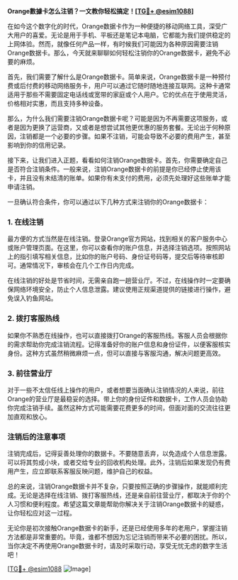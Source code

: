 **Orange數據卡怎么注销？一文教你轻松搞定！[[TG💪+ @esim1088](https://t.me/s/esim1088)]**

在如今这个数字化的时代，Orange数据卡作为一种便捷的移动网络工具，深受广大用户的喜爱。无论是用于手机、平板还是笔记本电脑，它都能为我们提供稳定的上网体验。然而，就像任何产品一样，有时候我们可能因为各种原因需要注销Orange数据卡。那么，今天就来聊聊如何轻松注销你的Orange数据卡，避免不必要的麻烦。

首先，我们需要了解什么是Orange数据卡。简单来说，Orange数据卡是一种预付费或后付费的移动网络服务卡，用户可以通过它随时随地连接互联网。这种卡通常适用于那些不需要固定电话线或宽带的家庭或个人用户。它的优点在于使用灵活，价格相对实惠，而且支持多种设备。

那么，为什么我们需要注销Orange数据卡呢？可能是因为不再需要这项服务，或者是因为更换了运营商，又或者是想尝试其他更优惠的服务套餐。无论出于何种原因，注销都是一个必要的步骤。如果不注销，可能会导致不必要的费用产生，甚至影响到你的信用记录。

接下来，让我们进入正题，看看如何注销Orange数据卡。首先，你需要确定自己是否符合注销条件。一般来说，注销Orange数据卡的前提是你已经停止使用该卡，并且没有未结清的账单。如果你有未支付的费用，必须先处理好这些账单才能申请注销。

一旦确认符合条件，你可以通过以下几种方式来注销你的Orange数据卡：

### 1. 在线注销
最方便的方式当然是在线注销。登录Orange官方网站，找到相关的客户服务中心或账户管理页面。在这里，你可以查看你的账户信息，并选择注销选项。按照网站上的指引填写相关信息，比如你的账户号码、身份证号码等，提交后等待审核即可。通常情况下，审核会在几个工作日内完成。

在线注销的好处是节省时间，无需亲自跑一趟营业厅。不过，在线操作时一定要确保网络环境安全，防止个人信息泄露。建议使用正规渠道提供的链接进行操作，避免误入钓鱼网站。

### 2. 拨打客服热线
如果你不熟悉在线操作，也可以直接拨打Orange的客服热线。客服人员会根据你的需求帮助你完成注销流程。记得准备好你的账户信息和身份证件，以便客服核实身份。这种方式虽然稍微麻烦一点，但可以直接与客服沟通，解决问题更高效。

### 3. 前往营业厅
对于一些不太信任线上操作的用户，或者想要当面确认注销情况的人来说，前往Orange的营业厅是最稳妥的选择。带上你的身份证件和数据卡，工作人员会协助你完成注销手续。虽然这种方式可能需要花费更多的时间，但面对面的交流往往更加直观和放心。

### 注销后的注意事项
注销完成后，记得妥善处理你的数据卡。不要随意丢弃，以免造成个人信息泄露。可以将其剪成小块，或者交给专业的回收机构处理。此外，注销后如果发现仍有费用产生，应立即联系客服反映问题，维护自己的权益。

总的来说，注销Orange数据卡并不复杂，只要按照正确的步骤操作，就能顺利完成。无论是选择在线注销、拨打客服热线，还是亲自前往营业厅，都取决于你的个人习惯和便利程度。希望这篇文章能帮助你解决关于注销Orange数据卡的疑惑，让你轻松应对这一过程。

无论你是初次接触Orange数据卡的新手，还是已经使用多年的老用户，掌握注销方法都是非常重要的。毕竟，谁都不想因为忘记注销而带来不必要的困扰。所以，当你决定不再使用Orange数据卡时，请及时采取行动，享受无忧无虑的数字生活吧！

[[TG💪+ @esim1088](https://t.me/s/esim1088) ![Image](https://i.postimg.cc/4NQfJmqS/Snipaste-2025-05-13-00-14-12.png)]